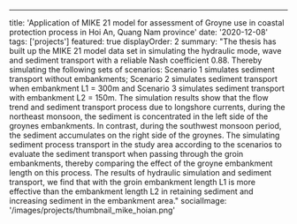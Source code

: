 ---
title: 'Application of MIKE 21 model for assessment of Groyne use in coastal protection process in Hoi An, Quang Nam province'
date: '2020-12-08'
tags: ['projects']
featured: true
displayOrder: 2
summary: "The thesis has built up the MIKE 21 model data set in simulating the hydraulic mode, wave and sediment transport with a reliable Nash coefficient 0.88. Thereby simulating the following sets of scenarios: Scenario 1 simulates sediment transport without embankments; Scenario 2 simulates sediment transport when embankment L1 = 300m and Scenario 3 simulates sediment transport with embankment L2 = 150m. The simulation results show that the flow trend and sediment transport process due to longshore currents, during the northeast monsoon, the sediment is concentrated in the left side of the groynes embankments. In contrast, during the southwest monsoon period, the sediment accumulates on the right side of the groynes. The simulating sediment process transport in the study area according to the scenarios to evaluate the sediment transport when passing through the groin embankments, thereby comparing the effect of the groyne embankment length on this process. The results of hydraulic simulation and sediment transport, we find that with the groin embankment length L1 is more effective than the embankment length L2 in retaining sediment and increasing sediment in the embankment area."
socialImage: '/images/projects/thumbnail_mike_hoian.png'
